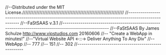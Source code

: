 //--Distributed under the MIT License./////////////////////////////////////////////////////////////////
//-----------------------------------------------------------------------------------------------------
//--FaStSAAS v.3.1
//-----------------------------------------------------------------------------------------------------
//--FaStSAAS By James Schulze http://www.vipstudios.com 20160606
//--            "Create a WebApp in minutes!"
//--"Virtual Website API <-::-> Deliver Anything To Any Div"
//--                     WebApp
//--                      777
//--                      151
//--                      302
//--_-_-_-_-_-_-_-_-_-_-_-_-_-_-_-_-_-_-_-_-_-_-_-_-_-_-_-_-_-_-_-_-_-_-_-_-_-_-_-_-_-_-_-_-_-_-_-_-_-_
